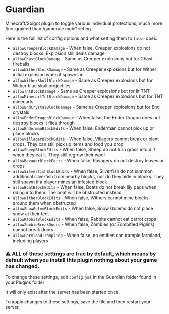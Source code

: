 # Guardian

Minecraft/Spigot plugin to toggle various individual protections, much more fine-grained than /gamerule mobGriefing

Here is the full list of config options and what setting them to `false` does:

- `allowCreeperBlockDamage` - When false, Creeper explosions do not destroy blocks. Explosion still deals damage
- `allowGhastBlockDamage` - Same as Creeper explosions but for Ghast fireballs
- `allowWitherBlockDamage` - Same as Creeper explosions but for Wither initial explosion when it spawns in
- `allowWitherSkullBlockDamage` - Same as Creeper explosions but for Wither blue skull projectiles
- `allowTntBlockDamage` - Same as Creeper explosions but for lit TNT
- `allowMinecartTntBlockDamage` - Same as Creeper explosions but for TNT minecarts
- `allowEndCrystalBlockDamage` - Same as Creeper explosions but for End crystals
- `allowEnderDragonBlockDamage` - When false, the Ender Dragon does not destroy blocks it flies through
- `allowEndermanBlockEdits` - When false, Enderman cannot pick up or place blocks
- `allowVillagerBlockEdits` - When false, Villagers cannot break or plant crops. They can still pick up items and food you drop
- `allowSheepBlockEdits` - When false, Sheep do not turn grass into dirt when they eat it. They still regrow their wool
- `allowRavagerBlockEdits` - When false, Ravagers do not destroy leaves or crops
- `allowSilverfishBlockEdits` - When false, Silverfish do not summon additional silverfish from nearby blocks, nor do they hide in blocks. They still spawn if a player mines an infested block 
- `allowBoatBlockEdits` - When false, Boats do not break lily pads when riding into them. The boat will be obstructed instead
- `allowWitherBlockEdits` - When false, Withers cannot mine blocks around them when obstructed
- `allowSnowGolemBlockEdits` - When false, Snow Golems do not place snow at their feet
- `allowRabbitBlockEdits` - When false, Rabbits cannot eat carrot crops
- `allowZombieBreakDoors` - When false, Zombies (or Zombified Piglins) cannot break doors 
- `allowFarmlandTrampling` - When false, no entities can trample farmland, including players

### ⚠️ ALL of these settings are true by default, which means by default when you install this plugin nothing about your game has changed.
To change these settings, edit `config.yml` in the Guardian folder found in your Plugins folder

It will only exist after the server has been started once.

To apply changes to these settings, save the file and then restart your server.
